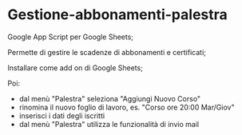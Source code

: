 # Gestione-abbonamenti-palestra

Google App Script per Google Sheets;

Permette di gestire le scadenze di abbonamenti e certificati;

Installare come add on di Google Sheets;

Poi:
- dal menù "Palestra" seleziona "Aggiungi Nuovo Corso"
- rinomina il nuovo foglio di lavoro, es. "Corso ore 20:00 Mar/Giov"
- inserisci i dati degli iscritti
- dal menù "Palestra" utilizza le funzionalità di invio mail
